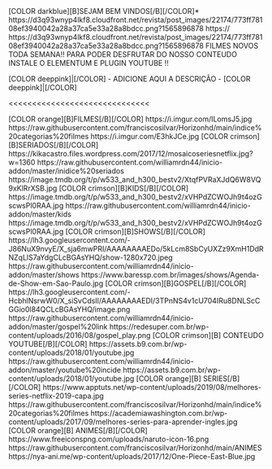 <channel>
<name>[COLOR darkblue][B]SEJAM BEM VINDOS[/B][/COLOR]</name>*
<thumbnail>https://d3q93wnyp4lkf8.cloudfront.net/revista/post_images/22174/773ff78108ef3940042a28a37ca5e33a28a8bdcc.png?1565896878</thumbnail>
<externallink>https://</externallink>
<fanart>https://d3q93wnyp4lkf8.cloudfront.net/revista/post_images/22174/773ff78108ef3940042a28a37ca5e33a28a8bdcc.png?1565896878</fanart>
<info>FILMES NOVOS TODA SEMANA!! PARA PODER DESFRUTAR DO NOSSO CONTEUDO INSTALE O ELEMENTUM E PLUGIN YOUTUBE !!<info>


[COLOR deeppink]|[/COLOR] - ADICIONE AQUI A DESCRIÇÃO - [COLOR deeppink]|[/COLOR]</info>
</channel>
</channels>

<<<<<<<<<<<<<<<<<<<<<<<<<<<<<<


<channels>
<channel>
<name>[COLOR orange][B]FILMES[/B][/COLOR]</name>
<thumbnail>https://i.imgur.com/ILomsJ5.jpg</thumbnail>
<externallink>https://raw.githubusercontent.com/franciscosilvar/Horizonhd/main/indice%20categorias%20filmes</externallink>
<fanart>https://i.imgur.com/E3hkJCe.jpg</fanart>
<info>
</channel>

<channel>
<name>[COLOR crimson][B]SERIADOS[/B][/COLOR]</name>
<thumbnail>https://kikacastro.files.wordpress.com/2017/12/mosaicoseriesnetflix.jpg?w=1360</thumbnail>
<externallink>https://raw.githubusercontent.com/williamrdn44/inicio-addon/master/inidice%20seriados</externallink>
<fanart>https://image.tmdb.org/t/p/w533_and_h300_bestv2/XtqfPVRaXJdQ6W8VQ9xKlRrXSB.jpg</fanart>
<info>
</channel>
 
<channel>
<name>[COLOR crimson][B]KIDS[/B][/COLOR]</name>
<thumbnail>https://image.tmdb.org/t/p/w533_and_h300_bestv2/xVHPdZCWOJh9t4ozGscwsPl0RAA.jpg</thumbnail>
<externallink>https://raw.githubusercontent.com/williamrdn44/inicio-addon/master/kids</externallink>
<fanart>https://image.tmdb.org/t/p/w533_and_h300_bestv2/xVHPdZCWOJh9t4ozGscwsPl0RAA.jpg</fanart>
</channel>

<channel>
<name>[COLOR crimson][B]SHOWS[/B][/COLOR]</name>
<thumbnail>https://lh3.googleusercontent.com/-J86NuX9nvyE/X_sja6mwPRI/AAAAAAAAEDo/5kLcm8SbCyUXZz9XmH1DdRNZqLlS7aYdgCLcBGAsYHQ/show-1280x720.jpeg</thumbnail>
<externallink>https://raw.githubusercontent.com/williamrdn44/inicio-addon/master/shows</externallink>
<fanart>https://www.baressp.com.br/images/shows/Agenda-de-Show-em-Sao-Paulo.jpg</fanart>
</channel>
 
<channel>
<name>[COLOR crimson][B]GOSPEL[/B][/COLOR]</name>
<thumbnail>https://lh3.googleusercontent.com/-HcbhlNsrwW0/X_siSvCdsII/AAAAAAAAEDI/3TPnNS4v1cU704IRu8DNLScCGGio0l84QCLcBGAsYHQ/image.png</thumbnail>
<externallink>https://raw.githubusercontent.com/williamrdn44/inicio-addon/master/gospel%20link</externallink>
<fanart>https://redesuper.com.br/wp-content/uploads/2016/08/gospel_play.png</fanart>
</channel>

<channels>
<channel>
<name>[COLOR crimson][B] CONTEUDO YOUTUBE[/B][/COLOR]</name>
<thumbnail>https://assets.b9.com.br/wp-content/uploads/2018/01/youtube.jpg</thumbnail>
<externallink>https://raw.githubusercontent.com/williamrdn44/inicio-addon/master/youtube%20incide</externallink>
<fanart>https://assets.b9.com.br/wp-content/uploads/2018/01/youtube.jpg</fanart>
</channel>

<channel>
<name>[COLOR orange][B] SERIES[/B][/COLOR]</name>
<thumbnail>https://www.apptuts.net/wp-content/uploads/2019/08/melhores-series-netflix-2019-capa.jpg</thumbnail>
<externallink>https://raw.githubusercontent.com/franciscosilvar/Horizonhd/main/indice%20categorias%20filmes</externallink>
<fanart>https://academiawashington.com.br/wp-content/uploads/2017/09/melhores-series-para-aprender-ingles.jpg</fanart>
</channel>

<channel>
<name>[COLOR orange][B] ANIMES[/B][/COLOR]</name>
<thumbnail>https://www.freeiconspng.com/uploads/naruto-icon-16.png</thumbnail>
<externallink>https://raw.githubusercontent.com/franciscosilvar/Horizonhd/main/ANIMES</externallink>
<fanart>https://nya-ani.me/wp-content/uploads/2017/12/One-Piece-East-Blue.jpg</fanart>
</channel>
